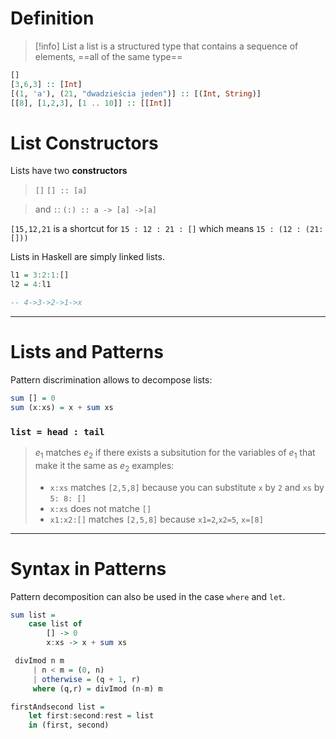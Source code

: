 # Definition
>[!info] List
>a list is a structured type that contains a sequence of elements, 
>==all of the same type==

```haskell
[]
[3,6,3] :: [Int]
[(1, 'a'), (21, "dwadzieścia jeden")] :: [(Int, String)]
[[8], [1,2,3], [1 .. 10]] :: [[Int]]
```



# List Constructors
Lists have two **constructors**
> `[]` 
> `[] :: [a]`

> and `:`:
> `(:) :: a -> [a] ->[a]`

`[15,12,21` is a shortcut for `15 : 12 : 21 : []` 
which means `15 : (12 : (21: []))`


Lists in Haskell are simply linked lists.
```haskell
l1 = 3:2:1:[]
l2 = 4:l1

-- 4->3->2->1->x
```

---
# Lists and Patterns
Pattern discrimination allows to decompose lists:
```haskell
sum [] = 0
sum (x:xs) = x + sum xs
```

### `list = head : tail`

> $e_1$ matches $e_2$ if there exists a subsitution for the variables of $e_1$ that make it the same as $e_2$
> examples:
> - `x:xs` matches `[2,5,8]` because you can substitute `x` by `2` and `xs` by `5: 8: []`
> - `x:xs` does not matche `[]`
> - `x1:x2:[]` matches `[2,5,8]` because `x1=2`,`x2=5`, `x=[8]`


---
# Syntax in Patterns
Pattern decomposition can also be used in the case `where` and `let`.
```haskell
sum list = 
	case list of
		[] -> 0
		x:xs -> x + sum xs

 divImod n m
	 | n < m = (0, n)
	 | otherwise = (q + 1, r)
	 where (q,r) = divImod (n-m) m

firstAndsecond list = 
	let first:second:rest = list
	in (first, second)
```




















